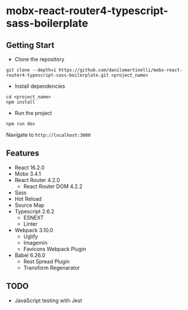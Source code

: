 # mobx-react-router4-typescript-sass-boilerplate

## Getting Start

- Clone the repository
```
git clone --depth=1 https://github.com/danilomartinelli/mobx-react-router4-typescript-sass-boilerplate.git <project_name>
```
- Install dependencies
```
cd <project_name>
npm install
```
- Run the project
```
npm run dev
```
Navigate to `http://localhost:3000`

## Features

- React 16.2.0
- Mobx 3.4.1
- React Router 4.2.0
    - React Router DOM 4.2.2
- Sass
- Hot Reload
- Source Map
- Typescript 2.6.2
    - ESNEXT
    - Linter
- Webpack 3.10.0
    - Uglify
    - Imagemin
    - Favicons Webpack Plugin
- Babel 6.26.0
    - Rest Spread Plugin
    - Transform Regenarator

## TODO

- JavaScript testing with Jest